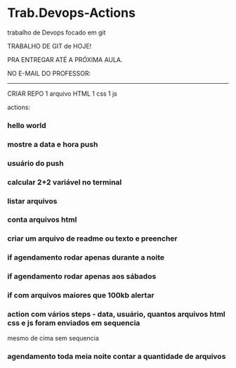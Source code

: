 # Trab.Devops-Actions
trabalho de Devops focado em git

TRABALHO DE GIT
de HOJE!

PRA ENTREGAR ATÉ A PRÓXIMA AULA.

NO E-MAIL DO PROFESSOR:

-----------------------------------------
CRIAR REPO
1 arquivo HTML
1 css
1 js

actions: 

### hello world
### mostre a data e hora push
### usuário do push
### calcular 2+2 variável no terminal
### listar arquivos
### conta arquivos html
### criar um arquivo de readme ou texto e preencher
### if agendamento rodar apenas durante a noite
### if agendamento rodar apenas aos sábados
### if com arquivos maiores que 100kb alertar

### action com vários steps - data, usuário, quantos arquivos html css e js foram enviados em sequencia
mesmo de cima sem sequencia
### agendamento toda meia noite contar a quantidade de arquivos
